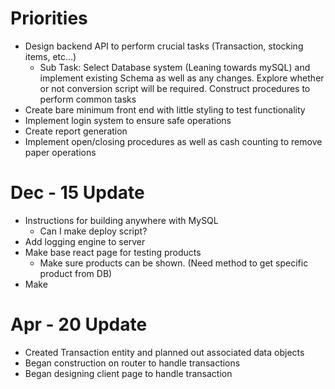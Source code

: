 # Priorities
- Design backend API to perform crucial tasks (Transaction, stocking items, etc...)
  - Sub Task: Select Database system (Leaning towards mySQL) and implement existing Schema as well as any changes. Explore whether or not conversion script will be required. Construct procedures to perform common tasks
- Create bare minimum front end with little styling to test functionality
- Implement login system to ensure safe operations
- Create report generation 
- Implement open/closing procedures as well as cash counting to remove paper operations


# Dec - 15 Update
- Instructions for building anywhere with MySQL
  - Can I make deploy script?
- Add logging engine to server
- Make base react page for testing products
  - Make sure products can be shown. (Need method to get specific product from DB)
- Make

# Apr - 20 Update
- Created Transaction entity and planned out associated data objects
- Began construction on router to handle transactions
- Began designing client page to handle transaction